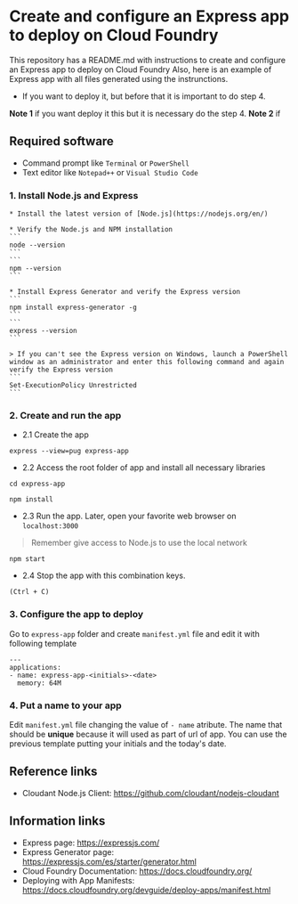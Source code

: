 # Create and configure an Express app to deploy on Cloud Foundry
This repository has a README.md with instructions to create and configure an Express app to deploy on Cloud Foundry 
Also, here is an example of Express app with all files generated using the instrunctions.
* If you want to deploy it, but before that it is important to do step 4.

**Note 1** if you want deploy it this  but it is necessary do the step 4.
**Note 2** if

## Required software
* Command prompt like `Terminal` or `PowerShell`
* Text editor like `Notepad++` or `Visual Studio Code`

### 1. Install Node.js and Express
    * Install the latest version of [Node.js](https://nodejs.org/en/)

    * Verify the Node.js and NPM installation
    ```
    node --version
    ```
    ```
    npm --version
    ```

    * Install Express Generator and verify the Express version
    ```
    npm install express-generator -g
    ```
    ```
    express --version
    ```

    > If you can't see the Express version on Windows, launch a PowerShell window as an administrator and enter this following command and again verify the Express version
    ```
    Set-ExecutionPolicy Unrestricted
    ```

### 2. Create and run the app
* 2.1 Create the app
```
express --view=pug express-app
```

* 2.2 Access the root folder of app and install all necessary libraries
```
cd express-app
```
```
npm install
```

* 2.3 Run the app. Later, open your favorite web browser on `localhost:3000`
> Remember give access to Node.js to use the local network 
```
npm start
```

* 2.4 Stop the app with this combination keys.
```
(Ctrl + C)
```

### 3. Configure the app to deploy
Go to `express-app` folder and create `manifest.yml` file and edit it with following template
```
---
applications:
- name: express-app-<initials>-<date>
  memory: 64M
```

### 4. Put a name to your app
Edit `manifest.yml` file changing the value of `- name` atribute. The name that should be **unique** because it will used as part of url of app. You can use the previous template putting your initials and the today's date.

## Reference links
* Cloudant Node.js Client: https://github.com/cloudant/nodejs-cloudant

## Information links
* Express page: https://expressjs.com/
* Express Generator page: https://expressjs.com/es/starter/generator.html
* Cloud Foundry Documentation: https://docs.cloudfoundry.org/ 
* Deploying with App Manifests: https://docs.cloudfoundry.org/devguide/deploy-apps/manifest.html